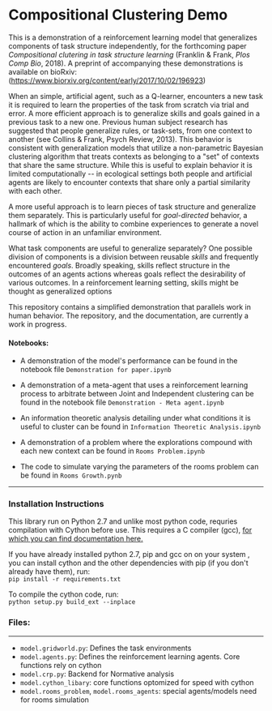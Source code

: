 # Compositional Clustering Demo

This is a demonstration of a reinforcement learning model that
generalizes components of task structure independently, for the forthcoming paper 
*Compositional clutering in task structure learning* (Franklin & Frank, *Plos Comp Bio*, 2018). A preprint of 
accompanying these demonstrations is available on bioRxiv: (https://www.biorxiv.org/content/early/2017/10/02/196923)
  
When an simple, artificial agent, such as a Q-learner, encounters a new
task it is required to learn the properties of the task from scratch
via trial and error. A more efficient approach is to generalize 
skills and goals gained in a previous task to a new one. Previous human
subject research has suggested that people generalize rules, or 
task-sets, from one context to another (see Collins & Frank, Psych 
Review, 2013). This behavior is consistent with generalization models
that utilize a non-parametric Bayesian clustering algorithm that 
treats contexts as belonging to a "set" of contexts that share the 
same structure. While this is useful to explain behavior it is limited 
computationally -- in ecological settings both people and artificial
agents are likely to encounter contexts that share only a partial similarity 
with each other.

A more useful approach is to learn pieces of task structure and
generalize them separately. This is particularly useful for
*goal-directed* behavior, a hallmark of which is the ability to combine experiences to 
generate a novel course of action in an unfamiliar environment.

What task components are useful to generalize separately? One possible
division of components is a division between reusable *skills* and 
frequently encountered *goals*. Broadly speaking, skills reflect 
structure in the outcomes of an agents actions whereas goals reflect 
the desirability of various outcomes. In a reinforcement learning 
setting, skills might be thought as generalized options


This repository contains a simplified demonstration that parallels 
 work in human behavior. The repository, and the documentation, are
 currently a work in progress.

#### Notebooks:
* A demonstration of the model's performance can be found in the 
notebook file `Demonstration for paper.ipynb`

* A demonstration of a meta-agent that uses a reinforcement learning 
process to arbitrate between Joint and Independent clustering can be
found in the notebook file `Demonstration - Meta agent.ipynb`

* An information theoretic analysis detailing under what conditions
 it is useful to cluster can be found in `Information Theoretic Analysis.ipynb`

* A demonstration of a problem where the explorations compound
with each new context can be found in `Rooms Problem.ipynb`

* The code to simulate varying the parameters of the rooms problem
can be found in `Rooms Growth.pynb`


___


### Installation Instructions

This library run on Python 2.7 and unlike most python code, requries
 compilation with Cython before use. This requires a C compiler (gcc), 
 [for which you can find documentation here.](
 http://cython.readthedocs.io/en/latest/src/quickstart/install.html)  
 
 If you have already installed python 2.7, pip and gcc on on your system
 , you can install cython and the other dependencies with 
 pip (if you don't already have them), run:  
 ```pip install -r requirements.txt ```

 To compile the cython code, run:  
 ```python setup.py build_ext --inplace```  
  
### Files:
---
* `model.gridworld.py`: Defines the task environments
* `model.agents.py`: Defines the reinforcement learning agents. Core functions 
    rely on cython
* `model.crp.py`: Backend for Normative analysis
* `model.cython_libary`: core functions optomized for speed with cython
* `model.rooms_problem`, `model.rooms_agents`: special agents/models need for rooms simulation